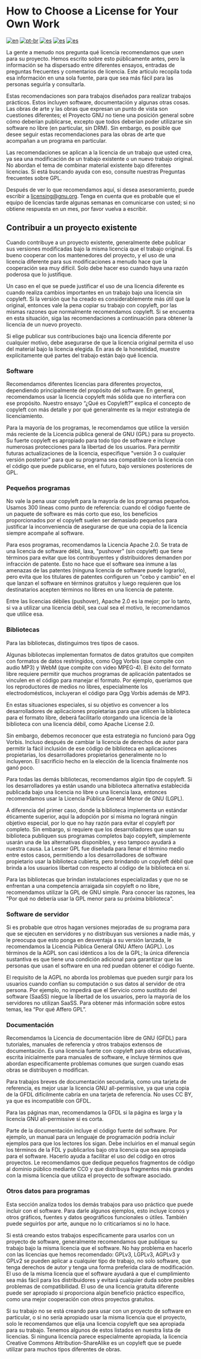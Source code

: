 # How to Choose a License for Your Own Work
[![en](https://img.shields.io/badge/lang-en-red.svg)](https://github.com/sinabek/licences/blob/main/README.md)
[![pt-br](https://img.shields.io/badge/lang-pt--br-green.svg)](https://github.com/sinabek/licences/blob/main/README.pt.md)
[![es](https://img.shields.io/badge/lang-es-yellow.svg)](https://github.com/sinabek/licences/blob/main/README.es.md)
[![es](https://img.shields.io/badge/lang-es-yellow.svg)](https://github.com/sinabek/licences/blob/main/README.fr.md)
[![es](https://img.shields.io/badge/lang-es-yellow.svg)](https://github.com/sinabek/licences/blob/main/README.de.md)


La gente a menudo nos pregunta qué licencia recomendamos que usen para su proyecto. Hemos escrito sobre esto públicamente antes, pero la información se ha dispersado entre diferentes ensayos, entradas de preguntas frecuentes y comentarios de licencia. Este artículo recopila toda esa información en una sola fuente, para que sea más fácil para las personas seguirla y consultarla.


Estas recomendaciones son para trabajos diseñados para realizar trabajos prácticos. Estos incluyen software, documentación y algunas otras cosas. Las obras de arte y las obras que expresan un punto de vista son cuestiones diferentes; el Proyecto GNU no tiene una posición general sobre cómo deberían publicarse, excepto que todos deberían poder utilizarse sin software no libre (en particular, sin DRM). Sin embargo, es posible que desee seguir estas recomendaciones para las obras de arte que acompañan a un programa en particular.


Las recomendaciones se aplican a la licencia de un trabajo que usted crea, ya sea una modificación de un trabajo existente o un nuevo trabajo original. No abordan el tema de combinar material existente bajo diferentes licencias. Si está buscando ayuda con eso, consulte nuestras Preguntas frecuentes sobre GPL.

Después de ver lo que recomendamos aquí, si desea asesoramiento, puede escribir a <licensing@gnu.org>. Tenga en cuenta que es probable que el equipo de licencias tarde algunas semanas en comunicarse con usted; si no obtiene respuesta en un mes, por favor vuelva a escribir.


## Contribuir a un proyecto existente


Cuando contribuye a un proyecto existente, generalmente debe publicar sus versiones modificadas bajo la misma licencia que el trabajo original. Es bueno cooperar con los mantenedores del proyecto, y el uso de una licencia diferente para sus modificaciones a menudo hace que la cooperación sea muy difícil. Solo debe hacer eso cuando haya una razón poderosa que lo justifique.


Un caso en el que se puede justificar el uso de una licencia diferente es cuando realiza cambios importantes en un trabajo bajo una licencia sin copyleft. Si la versión que ha creado es considerablemente más útil que la original, entonces vale la pena copiar su trabajo con copyleft, por las mismas razones que normalmente recomendamos copyleft. Si se encuentra en esta situación, siga las recomendaciones a continuación para obtener la licencia de un nuevo proyecto.


Si elige publicar sus contribuciones bajo una licencia diferente por cualquier motivo, debe asegurarse de que la licencia original permita el uso del material bajo la licencia elegida. En aras de la honestidad, muestre explícitamente qué partes del trabajo están bajo qué licencia.


### Software


Recomendamos diferentes licencias para diferentes proyectos, dependiendo principalmente del propósito del software. En general, recomendamos usar la licencia copyleft más sólida que no interfiera con ese propósito. Nuestro ensayo “¿Qué es Copyleft?” explica el concepto de copyleft con más detalle y por qué generalmente es la mejor estrategia de licenciamiento.


Para la mayoría de los programas, le recomendamos que utilice la versión más reciente de la Licencia pública general de GNU (GPL) para su proyecto. Su fuerte copyleft es apropiado para todo tipo de software e incluye numerosas protecciones para la libertad de los usuarios. Para permitir futuras actualizaciones de la licencia, especifique "versión 3 o cualquier versión posterior" para que su programa sea compatible con la licencia con el código que puede publicarse, en el futuro, bajo versiones posteriores de GPL.


### Pequeños programas


No vale la pena usar copyleft para la mayoría de los programas pequeños. Usamos 300 líneas como punto de referencia: cuando el código fuente de un paquete de software es más corto que eso, los beneficios proporcionados por el copyleft suelen ser demasiado pequeños para justificar la inconveniencia de asegurarse de que una copia de la licencia siempre acompañe al software.


Para esos programas, recomendamos la Licencia Apache 2.0. Se trata de una licencia de software débil, laxa, "pushover" (sin copyleft) que tiene términos para evitar que los contribuyentes y distribuidores demanden por infracción de patente. Esto no hace que el software sea inmune a las amenazas de las patentes (ninguna licencia de software puede lograrlo), pero evita que los titulares de patentes configuren un "cebo y cambio" en el que lanzan el software en términos gratuitos y luego requieren que los destinatarios acepten términos no libres en una licencia de patente.


Entre las licencias débiles (pushover), Apache 2.0 es la mejor; por lo tanto, si va a utilizar una licencia débil, sea cual sea el motivo, le recomendamos que utilice esa.

### Bibliotecas


Para las bibliotecas, distinguimos tres tipos de casos.


Algunas bibliotecas implementan formatos de datos gratuitos que compiten con formatos de datos restringidos, como Ogg Vorbis (que compite con audio MP3) y WebM (que compite con video MPEG-4). El éxito del formato libre requiere permitir que muchos programas de aplicación patentados se vinculen en el código para manejar el formato. Por ejemplo, queríamos que los reproductores de medios no libres, especialmente los electrodomésticos, incluyeran el código para Ogg Vorbis además de MP3.


En estas situaciones especiales, si su objetivo es convencer a los desarrolladores de aplicaciones propietarias para que utilicen la biblioteca para el formato libre, deberá facilitarlo otorgando una licencia de la biblioteca con una licencia débil, como Apache License 2.0.


Sin embargo, debemos reconocer que esta estrategia no funcionó para Ogg Vorbis. Incluso después de cambiar la licencia de derechos de autor para permitir la fácil inclusión de ese código de biblioteca en aplicaciones propietarias, los desarrolladores propietarios generalmente no lo incluyeron. El sacrificio hecho en la elección de la licencia finalmente nos ganó poco.


Para todas las demás bibliotecas, recomendamos algún tipo de copyleft. Si los desarrolladores ya están usando una biblioteca alternativa establecida publicada bajo una licencia no libre o una licencia laxa, entonces recomendamos usar la Licencia Pública General Menor de GNU (LGPL).


A diferencia del primer caso, donde la biblioteca implementa un estándar éticamente superior, aquí la adopción por sí misma no logrará ningún objetivo especial, por lo que no hay razón para evitar el copyleft por completo. Sin embargo, si requiere que los desarrolladores que usan su biblioteca publiquen sus programas completos bajo copyleft, simplemente usarán una de las alternativas disponibles, y eso tampoco ayudará a nuestra causa. La Lesser GPL fue diseñada para llenar el término medio entre estos casos, permitiendo a los desarrolladores de software propietario usar la biblioteca cubierta, pero brindando un copyleft débil que brinda a los usuarios libertad con respecto al código de la biblioteca en sí.


Para las bibliotecas que brindan instalaciones especializadas y que no se enfrentan a una competencia arraigada sin copyleft o no libre, recomendamos utilizar la GPL de GNU simple. Para conocer las razones, lea "Por qué no debería usar la GPL menor para su próxima biblioteca".


### Software de servidor


Si es probable que otros hagan versiones mejoradas de su programa para que se ejecuten en servidores y no distribuyan sus versiones a nadie más, y le preocupa que esto ponga en desventaja a su versión lanzada, le recomendamos la Licencia Pública General GNU Affero (AGPL). Los términos de la AGPL son casi idénticos a los de la GPL; la única diferencia sustantiva es que tiene una condición adicional para garantizar que las personas que usan el software en una red puedan obtener el código fuente.


El requisito de la AGPL no aborda los problemas que pueden surgir para los usuarios cuando confían su computación o sus datos al servidor de otra persona. Por ejemplo, no impedirá que el Servicio como sustituto del software (SaaSS) niegue la libertad de los usuarios, pero la mayoría de los servidores no utilizan SaaSS. Para obtener más información sobre estos temas, lea “Por qué Affero GPL”.


### Documentación


Recomendamos la Licencia de documentación libre de GNU (GFDL) para tutoriales, manuales de referencia y otros trabajos extensos de documentación. Es una licencia fuerte con copyleft para obras educativas, escrita inicialmente para manuales de software, e incluye términos que abordan específicamente problemas comunes que surgen cuando esas obras se distribuyen o modifican.


Para trabajos breves de documentación secundaria, como una tarjeta de referencia, es mejor usar la licencia GNU all-permissive, ya que una copia de la GFDL difícilmente cabría en una tarjeta de referencia. No uses CC BY, ya que es incompatible con GFDL.


Para las páginas man, recomendamos la GFDL si la página es larga y la licencia GNU all-permissive si es corta.


Parte de la documentación incluye el código fuente del software. Por ejemplo, un manual para un lenguaje de programación podría incluir ejemplos para que los lectores los sigan. Debe incluirlos en el manual según los términos de la FDL y publicarlos bajo otra licencia que sea apropiada para el software. Hacerlo ayuda a facilitar el uso del código en otros proyectos. Le recomendamos que dedique pequeños fragmentos de código al dominio público mediante CC0 y que distribuya fragmentos más grandes con la misma licencia que utiliza el proyecto de software asociado.

### Otros datos para programas


Esta sección analiza todos los demás trabajos para uso práctico que puede incluir con el software. Para darle algunos ejemplos, esto incluye íconos y otros gráficos, fuentes y datos geográficos funcionales o útiles. También puede seguirlos por arte, aunque no lo criticaríamos si no lo hace.


Si está creando estos trabajos específicamente para usarlos con un proyecto de software, generalmente recomendamos que publique su trabajo bajo la misma licencia que el software. No hay problema en hacerlo con las licencias que hemos recomendado: GPLv3, LGPLv3, AGPLv3 y GPLv2 se pueden aplicar a cualquier tipo de trabajo, no solo software, que tenga derechos de autor y tenga una forma preferida clara de modificación. El uso de la misma licencia que el software ayudará a que el cumplimiento sea más fácil para los distribuidores y evitará cualquier duda sobre posibles problemas de compatibilidad. El uso de una licencia gratuita diferente puede ser apropiado si proporciona algún beneficio práctico específico, como una mejor cooperación con otros proyectos gratuitos.


Si su trabajo no se está creando para usar con un proyecto de software en particular, o si no sería apropiado usar la misma licencia que el proyecto, solo le recomendamos que elija una licencia copyleft que sea apropiada para su trabajo. Tenemos algunos de estos listados en nuestra lista de licencias. Si ninguna licencia parece especialmente apropiada, la licencia Creative Commons Attribution-ShareAlike es un copyleft que se puede utilizar para muchos tipos diferentes de obras.
